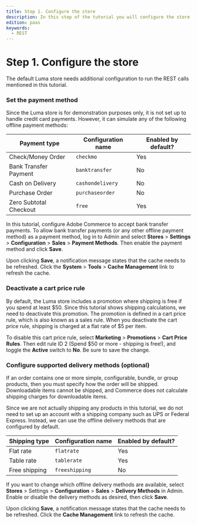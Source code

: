 ```yaml
---
title: Step 1. Configure the store
description: In this step of the tutorial you will configure the store
edition: paas
keywords:
  - REST
--- 
```

 
# Step 1. Configure the store

The default Luma store needs additional configuration to run the REST calls mentioned in this tutorial.

### Set the payment method

Since the Luma store is for demonstration purposes only, it is not set up to handle credit card payments. However, it can simulate any of the following offline payment methods:

Payment type | Configuration name | Enabled by default?
--- | --- | ---
Check/Money Order | `checkmo` | Yes
Bank Transfer Payment | `banktransfer` | No
Cash on Delivery | `cashondelivery` | No
Purchase Order | `purchaseorder` | No
Zero Subtotal Checkout | `free` | Yes

In this tutorial, configure Adobe Commerce to accept bank transfer payments. To allow bank transfer payments (or any other offline payment method) as a payment method, log in to Admin and select **Stores** > **Settings** > **Configuration** > **Sales** > **Payment Methods**. Then enable the payment method and click **Save**.

Upon clicking **Save**, a notification message states that the cache needs to be refreshed. Click the **System** > **Tools** > **Cache Management** link to refresh the cache.

### Deactivate a cart price rule

By default, the Luma store includes a promotion where shipping is free if you spend at least $50. Since this tutorial shows shipping calculations, we need to deactivate this promotion. The promotion is defined in a cart price rule, which is also known as a sales rule. When you deactivate the cart price rule, shipping is charged at a flat rate of $5 per item.

To disable this cart price rule, select **Marketing** > **Promotions** > **Cart Price Rules**. Then edit rule ID 2 (Spend $50 or more - shipping is free!), and toggle the **Active** switch to **No**. Be sure to save the change.

### Configure supported delivery methods (optional)

If an order contains one or more simple, configurable, bundle, or group products, then you must specify how the order will be shipped. Downloadable items cannot be shipped, and Commerce does not calculate shipping charges for downloadable items.

Since we are not actually shipping any products in this tutorial, we do not need to set up an account with a shipping company such as UPS or Federal Express. Instead, we can use the offline delivery methods that are configured by default.

Shipping type | Configuration name | Enabled by default?
--- | --- | ---
Flat rate | `flatrate` | Yes
Table rate | `tablerate` | Yes
Free shipping | `freeshipping` | No

If you want to change which offline delivery methods are available, select **Stores** > Settings > **Configuration** > **Sales** > **Delivery Methods** in Admin. Enable or disable the delivery methods as desired, then click **Save**.

Upon clicking **Save**, a notification message states that the cache needs to be refreshed. Click the **Cache Management** link to refresh the cache.
